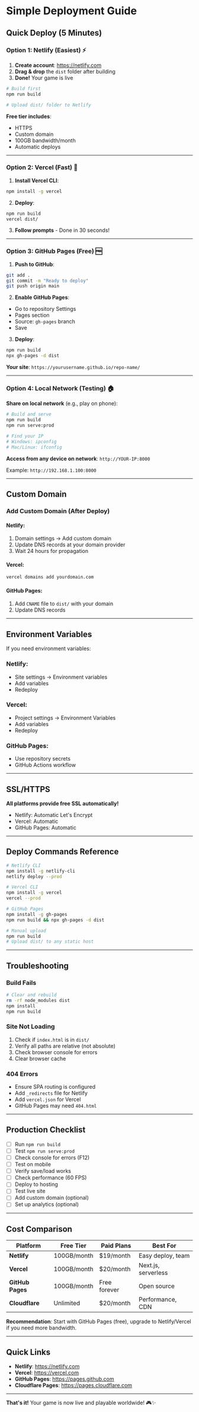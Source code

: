 # Simple Deployment Guide

## Quick Deploy (5 Minutes)

### Option 1: Netlify (Easiest) ⚡

1. **Create account**: https://netlify.com
2. **Drag & drop** the `dist` folder after building
3. **Done!** Your game is live

```bash
# Build first
npm run build

# Upload dist/ folder to Netlify
```

**Free tier includes**:
- HTTPS
- Custom domain
- 100GB bandwidth/month
- Automatic deploys

---

### Option 2: Vercel (Fast) 🚀

1. **Install Vercel CLI**:
```bash
npm install -g vercel
```

2. **Deploy**:
```bash
npm run build
vercel dist/
```

3. **Follow prompts** - Done in 30 seconds!

---

### Option 3: GitHub Pages (Free) 🆓

1. **Push to GitHub**:
```bash
git add .
git commit -m "Ready to deploy"
git push origin main
```

2. **Enable GitHub Pages**:
- Go to repository Settings
- Pages section
- Source: `gh-pages` branch
- Save

3. **Deploy**:
```bash
npm run build
npx gh-pages -d dist
```

**Your site**: `https://yourusername.github.io/repo-name/`

---

### Option 4: Local Network (Testing) 🏠

**Share on local network** (e.g., play on phone):

```bash
# Build and serve
npm run build
npm run serve:prod

# Find your IP
# Windows: ipconfig
# Mac/Linux: ifconfig
```

**Access from any device on network**:
`http://YOUR-IP:8000`

Example: `http://192.168.1.100:8000`

---

## Custom Domain

### Add Custom Domain (After Deploy)

#### Netlify:
1. Domain settings → Add custom domain
2. Update DNS records at your domain provider
3. Wait 24 hours for propagation

#### Vercel:
```bash
vercel domains add yourdomain.com
```

#### GitHub Pages:
1. Add `CNAME` file to `dist/` with your domain
2. Update DNS records

---

## Environment Variables

If you need environment variables:

### Netlify:
- Site settings → Environment variables
- Add variables
- Redeploy

### Vercel:
- Project settings → Environment Variables
- Add variables
- Redeploy

### GitHub Pages:
- Use repository secrets
- GitHub Actions workflow

---

## SSL/HTTPS

**All platforms provide free SSL automatically!**

- Netlify: Automatic Let's Encrypt
- Vercel: Automatic
- GitHub Pages: Automatic

---

## Deploy Commands Reference

```bash
# Netlify CLI
npm install -g netlify-cli
netlify deploy --prod

# Vercel CLI
npm install -g vercel
vercel --prod

# GitHub Pages
npm install -g gh-pages
npm run build && npx gh-pages -d dist

# Manual upload
npm run build
# Upload dist/ to any static host
```

---

## Troubleshooting

### Build Fails
```bash
# Clear and rebuild
rm -rf node_modules dist
npm install
npm run build
```

### Site Not Loading
1. Check if `index.html` is in `dist/`
2. Verify all paths are relative (not absolute)
3. Check browser console for errors
4. Clear browser cache

### 404 Errors
- Ensure SPA routing is configured
- Add `_redirects` file for Netlify
- Add `vercel.json` for Vercel
- GitHub Pages may need `404.html`

---

## Production Checklist

- [ ] Run `npm run build`
- [ ] Test `npm run serve:prod`
- [ ] Check console for errors (F12)
- [ ] Test on mobile
- [ ] Verify save/load works
- [ ] Check performance (60 FPS)
- [ ] Deploy to hosting
- [ ] Test live site
- [ ] Add custom domain (optional)
- [ ] Set up analytics (optional)

---

## Cost Comparison

| Platform | Free Tier | Paid Plans | Best For |
|----------|-----------|------------|----------|
| **Netlify** | 100GB/month | $19/month | Easy deploy, team |
| **Vercel** | 100GB/month | $20/month | Next.js, serverless |
| **GitHub Pages** | 100GB/month | Free forever | Open source |
| **Cloudflare** | Unlimited | $20/month | Performance, CDN |

**Recommendation**: Start with GitHub Pages (free), upgrade to Netlify/Vercel if you need more bandwidth.

---

## Quick Links

- **Netlify**: https://netlify.com
- **Vercel**: https://vercel.com
- **GitHub Pages**: https://pages.github.com
- **Cloudflare Pages**: https://pages.cloudflare.com

---

**That's it!** Your game is now live and playable worldwide! 🎮✨
